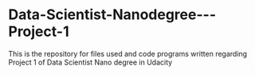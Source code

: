 # Data-Scientist-Nanodegree---Project-1
This is the repository for files used and code programs written regarding Project 1 of Data Scientist Nano degree in Udacity
